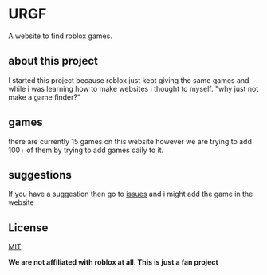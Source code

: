 # URGF

A website to find roblox games.

## about this project

I started this project because roblox just kept giving the same games and while i was learning how to make websites i thought to myself. "why just not make a game finder?"

## games
there are currently 15 games on this website however we are trying to add 100+ of them by trying to add games daily to it.

## suggestions
If you have a suggestion then go to [issues](https://github.com/SRP-real/URGF/issues) and i might add the game in the website




## License

[MIT](https://choosealicense.com/licenses/mit/)


**We are not affiliated with roblox at all. This is just a fan project**
